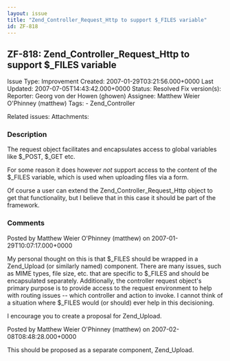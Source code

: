 ```yaml
---
layout: issue
title: "Zend_Controller_Request_Http to support $_FILES variable"
id: ZF-818
---
```


ZF-818: Zend\_Controller\_Request\_Http to support $\_FILES variable
--------------------------------------------------------------------

 Issue Type: Improvement Created: 2007-01-29T03:21:56.000+0000 Last Updated: 2007-07-05T14:43:42.000+0000 Status: Resolved Fix version(s): 
 Reporter:  Georg von der Howen (ghowen)  Assignee:  Matthew Weier O'Phinney (matthew)  Tags: - Zend\_Controller
 
 Related issues: 
 Attachments: 
### Description

The request object facilitates and encapsulates access to global variables like $\_POST, $\_GET etc.

For some reason it does however _not_ support access to the content of the $\_FILES variable, which is used when uploading files via a form.

Of course a user can extend the Zend\_Controller\_Request\_Http object to get that functionality, but I believe that in this case it should be part of the framework.

 

 

### Comments

Posted by Matthew Weier O'Phinney (matthew) on 2007-01-29T10:07:17.000+0000

My personal thought on this is that $\_FILES should be wrapped in a Zend\_Upload (or similarly named) component. There are many issues, such as MIME types, file size, etc. that are specific to $\_FILES and should be encapsulated separately. Additionally, the controller request object's primary purpose is to provide access to the request environment to help with routing issues -- which controller and action to invoke. I cannot think of a situation where $\_FILES would (or should) ever help in this decisioning.

I encourage you to create a proposal for Zend\_Upload.

 

 

Posted by Matthew Weier O'Phinney (matthew) on 2007-02-08T08:48:28.000+0000

This should be proposed as a separate component, Zend\_Upload.

 

 